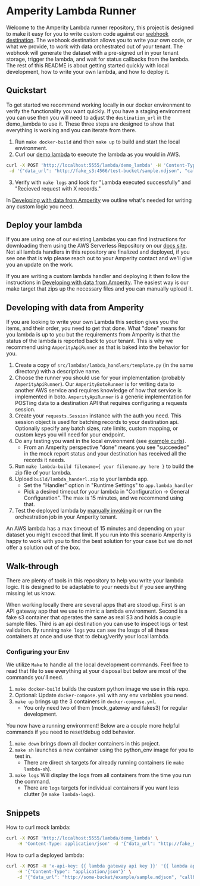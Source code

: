 # Amperity Lambda Runner

Welcome to the Amperity Lambda runner repository, this project is designed to make it easy for you to write custom code against our [webhook destination](https://docs.amperity.com/datagrid/destination_webhook.html). The webhook destination allows you to write your own code, or what we provide, to work with data orchestrated out of your tenant. The webhook will generate the dataset with a pre-signed url in your tenant storage, trigger the lambda, and wait for status callbacks from the lambda. The rest of this README is about getting started quickly with local development, how to write your own lambda, and how to deploy it.


## Quickstart

To get started we recommend working locally in our docker environment to verify the functionality you want quickly. If you have a staging environment you can use then you will need to adjust the `destination_url` in the demo_lambda to use it. These three steps are designed to show that everything is working and you can iterate from there.

1. Run `make docker-build` and then `make up` to build and start the local environment.
1. Curl our [demo lambda](src/lambdas/lambda_handlers/demo_lambda.py) to execute the lambda as you would in AWS.
~~~sh
curl -X POST 'http://localhost:5555/lambda/demo_lambda' -H 'Content-Type: application/json' \
 -d '{"data_url": "http://fake_s3:4566/test-bucket/sample.ndjson", "callback_url": "http://api_destination:5005/mock/poll/", "webhook_id": "wh-abcd12345"}'
~~~
3. Verify with `make logs` and look for "Lambda executed successfully" and "Recieved request with X records."

In [Developing with data from Amperity](#developing-with-data-from-amperity) we outline what's needed for writing any custom logic you need.


## Deploy your lambda

If you are using one of our existing Lambdas you can find instructions for downloading them using the AWS Serverless Repository on our [docs site](https://docs.amperity.com/datagrid/destination_webhook.html#serverless-destinations). Not all lambda handlers in this repository are finalized and deployed, if you see one that is wip please reach out to your Amperity contact and we'll give you an update on the work.

If you are writing a custom lambda handler and deploying it then follow the instructions in [Developing with data from Amperity](#developing-with-data-from-amperity). The easiest way is our make target that zips up the necessary files and you can manually upload it.


## Developing with data from Amperity

If you are looking to write your own Lambda this section gives you the items, and their order, you need to get that done. What "done" means for you lambda is up to you but the requirements from Amperity is that the status of the lambda is reported back to your tenant. This is why we recommend using `AmperityApiRunner` as that is baked into the behavior for you.

1. Create a copy of `src/lambdas/lambda_handlers/template.py` (in the same directory) with a descriptive name.
1. Choose the runner you should use for your implementation (probably `AmperityApiRunner`). Our `AmperityBotoRunner` is for writing data to another AWS service and requires knowledge of how that service is implemented in boto. `AmperityApiRunner` is a generic implementation for POSTing data to a destination API that requires configuring a requests session.
1. Create your `requests.Session` instance with the auth you need. This session object is used for batching records to your destination api. Optionally specify any batch sizes, rate limits, custom mapping, or custom keys you will need for your endpoint.
1. Do any testing you want in the local environment (see [example curls](#snippets)).
    - From an Amperity perspective "done" means you see "succeeded" in the mock report status and your destination has received all the records it needs.
1. Run `make lambda-build filename={ your filename.py here }` to build the zip file of your lambda.
1. Upload `build/lambda_handerl.zip` to your lambda app.
   - Set the "Handler" option in "Runtime Settings" to `app.lambda_handler`
   - Pick a desired timeout for your lambda in "Configuration -> General Configuration". The max is 15 minutes, and we recommend using that.
1. Test the deployed lambda by [manually invoking](#snippets) it or run the orchestration job in your Amperity tenant.

An AWS lambda has a max timeout of 15 minutes and depending on your dataset you might exceed that limit. If you run into this scenario Amperity is happy to work with you to find the best solution for your case but we do not offer a solution out of the box.


## Walk-through

There are plenty of tools in this repository to help you write your lambda logic. It is designed to be adaptable to your needs but if you see anything missing let us know.

When working locally there are several apps that are stood up. First is an API gateway app that we use to mimic a lambda environment. Second is a fake s3 container that operates the same as real S3 and holds a couple sample files. Third is an api destination you can use to inspect logs or test validation. By running `make logs` you can see the losgs of all these containers at once and use that to debug/verify your local lambda.


### Configuring your Env

We utilize `Make` to handle all the local development commands. Feel free to read that file to see everything at your disposal but below are most of the commands you'll need.

1. `make docker-build` builds the custom python image we use in this repo.
1. Optional: Update `docker-compose.yml` with any env variables you need.
1. `make up` brings up the 3 containers in `docker-compose.yml`.
    - You only need two of them (mock_gateway and fakes3) for regular development.

You now have a running environment! Below are a couple more helpful commands if you need to reset/debug odd behavior.

1. `make down` brings down all docker containers in this project.
1. `make sh` launches a new container using the python_env image for you to test in.
    - There are direct `sh` targets for already running containers (ie `make lambda-sh`). 
1. `make logs` Will display the logs from all containers from the time you run the command.
    - There are `logs` targets for individual containers if you want less clutter (ie `make lambda-logs`).


## Snippets

How to curl mock lambda:
~~~bash
curl -X POST 'http://localhost:5555/lambda/demo_lambda' \
    -H 'Content-Type: application/json' -d '{"data_url": "http://fake_s3:4566/test-bucket/sample.ndjson", "callback_url": "http://api_destination:5005/mock/poll/", "webhook_id": "wh-abcd12345"}'
~~~

How to curl a deployed lambda:
~~~bash
curl -X POST -H 'x-api-key: {{ lambda gateway api key }}' '{{ lambda api gateway url }}' \
    -H '{"Content-Type": "application/json"}' \
    -d '{"data_url": "http://some-bucket/example/sample.ndjson", "callback_url": "http://some-api.exampel/mock/poll/", "webhook_id": "wh-abcd12345"}'
~~~

